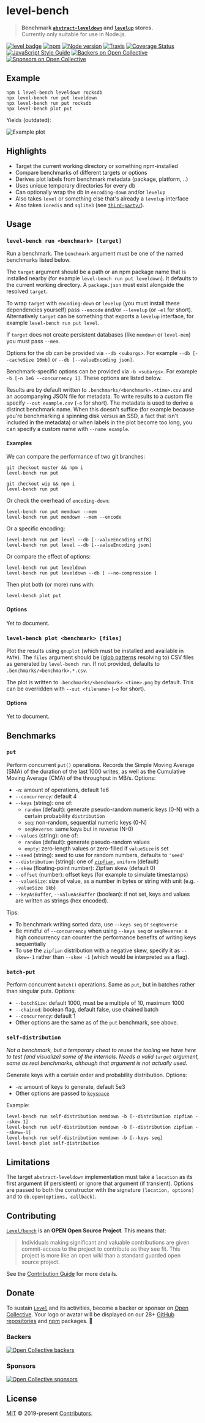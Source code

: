 # level-bench

> **Benchmark [`abstract-leveldown`](https://github.com/Level/abstract-leveldown) and [`levelup`](https://github.com/Level/levelup) stores.**  
> Currently only suitable for use in Node.js.

[![level badge][level-badge]](https://github.com/Level/awesome)
[![npm](https://img.shields.io/npm/v/level-bench.svg?label=&logo=npm)](https://www.npmjs.com/package/level-bench)
[![Node version](https://img.shields.io/node/v/level-bench.svg)](https://www.npmjs.com/package/level-bench)
[![Travis](https://img.shields.io/travis/com/Level/bench.svg?logo=travis&label=)](https://travis-ci.com/Level/bench)
[![Coverage Status](https://coveralls.io/repos/github/Level/bench/badge.svg)](https://coveralls.io/github/Level/bench)
[![JavaScript Style Guide](https://img.shields.io/badge/code_style-standard-brightgreen.svg)](https://standardjs.com)
[![Backers on Open Collective](https://opencollective.com/level/backers/badge.svg?color=orange)](#backers)
[![Sponsors on Open Collective](https://opencollective.com/level/sponsors/badge.svg?color=orange)](#sponsors)

## Example

```
npm i level-bench leveldown rocksdb
npx level-bench run put leveldown
npx level-bench run put rocksdb
npx level-bench plot put
```

Yields (outdated):

![Example plot](example.png)

## Highlights

- Target the current working directory or something npm-installed
- Compare benchmarks of different targets or options
- Derives plot labels from benchmark metadata (package, platform, ..)
- Uses unique temporary directories for every db
- Can optionally wrap the db in `encoding-down` and/or `levelup`
- Also takes `level` or something else that's already a `levelup` interface
- Also takes `ioredis` and `sqlite3` (see [`third-party/`](./third-party)).

## Usage

### `level-bench run <benchmark> [target]`

Run a benchmark. The `benchmark` argument must be one of the named benchmarks listed below.

The `target` argument should be a path or an npm package name that is installed nearby (for example `level-bench run put leveldown`). It defaults to the current working directory. A `package.json` must exist alongside the resolved `target`.

To wrap `target` with `encoding-down` or `levelup` (you must install these dependencies yourself) pass `--encode` and/or `--levelup` (or `-el` for short). Alternatively `target` can be something that exports a `levelup` interface, for example `level-bench run put level`.

If `target` does not create persistent databases (like `memdown` or `level-mem`) you must pass `--mem`.

Options for the db can be provided via `--db <subargs>`. For example `--db [--cacheSize 16mb]` or `--db [--valueEncoding json]`.

Benchmark-specific options can be provided via `-b <subargs>`. For example `-b [-n 1e6 --concurrency 1]`. These options are listed below.

Results are by default written to `.benchmarks/<benchmark>.<time>.csv` and an accompanying JSON file for metadata. To write results to a custom file specify `--out example.csv` (`-o` for short). The metadata is used to derive a distinct benchmark name. When this doesn't suffice (for example because you're benchmarking a spinning disk versus an SSD, a fact that isn't included in the metadata) or when labels in the plot become too long, you can specify a custom name with `--name example`.

#### Examples

We can compare the performance of two git branches:

```
git checkout master && npm i
level-bench run put

git checkout wip && npm i
level-bench run put
```

Or check the overhead of `encoding-down`:

```
level-bench run put memdown --mem
level-bench run put memdown --mem --encode
```

Or a specific encoding:

```
level-bench run put level --db [--valueEncoding utf8]
level-bench run put level --db [--valueEncoding json]
```

Or compare the effect of options:

```
level-bench run put leveldown
level-bench run put leveldown --db [ --no-compression ]
```

Then plot both (or more) runs with:

```
level-bench plot put
```

<!-- Lastly, for the adventurous, you can swap out the prototype of `target` with for example some branch of `abstract-leveldown`:

```
npm i memdown Level/abstract-leveldown#improved

level-bench run put memdown --name baseline
level-bench run put memdown --proto abstract-leveldown --name improved
``` -->

#### Options

Yet to document.

### `level-bench plot <benchmark> [files]`

Plot the results using `gnuplot` (which must be installed and available in `PATH`). The `files` argument should be ([glob patterns](https://github.com/mrmlnc/fast-glob) resolving to) CSV files as generated by `level-bench run`. If not provided, defaults to `.benchmarks/<benchmark>.*.csv`.

The plot is written to `.benchmarks/<benchmark>.<time>.png` by default. This can be overridden with `--out <filename>` (`-o` for short).

#### Options

Yet to document.

## Benchmarks

### `put`

Perform concurrent `put()` operations. Records the Simple Moving Average (SMA) of the duration of the last 1000 writes, as well as the Cumulative Moving Average (CMA) of the throughput in MB/s. Options:

- `-n`: amount of operations, default 1e6
- `--concurrency`: default 4
- `--keys` (string): one of:
  - `random` (default): generate pseudo-random numeric keys (0-N) with a certain probability `distribution`
  - `seq`: non-random, sequential numeric keys (0-N)
  - `seqReverse`: same keys but in reverse (N-0)
- `--values` (string): one of:
  - `random` (default): generate pseudo-random values
  - `empty`: zero-length values or zero-filled if `valueSize` is set
- `--seed` (string): seed to use for random numbers, defaults to `'seed'`
- `--distribution` (string): one of [`zipfian`](https://github.com/vweevers/zipfian-integer), `uniform` (default)
- `--skew` (floating-point number): Zipfian skew (default 0)
- `--offset` (number): offset keys (for example to simulate timestamps)
- `--valueSize`: size of value, as a number in bytes or string with unit (e.g. `--valueSize 1kb`)
- `--keyAsBuffer`, `--valueAsBuffer` (boolean): if not set, keys and values are written as strings (hex encoded).

Tips:

- To benchmark writing sorted data, use `--keys seq` or `seqReverse`
- Be mindful of `--concurrency` when using `--keys seq` or `seqReverse`: a high concurrency can counter the performance benefits of writing keys sequentially
- To use the `zipfian` distribution with a negative skew, specify it as `--skew=-1` rather than `--skew -1` (which would be interpreted as a flag).

### `batch-put`

Perform concurrent `batch()` operations. Same as `put`, but in batches rather than singular puts. Options:

- `--batchSize`: default 1000, must be a multiple of 10, maximum 1000
- `--chained`: boolean flag, default false, use chained batch
- `--concurrency`: default 1
- Other options are the same as of the `put` benchmark, see above.

### `self-distribution`

_Not a benchmark, but a temporary cheat to reuse the tooling we have here to test (and visualize) some of the internals. Needs a valid `target` argument, same as real benchmarks, although that argument is not actually used._

Generate keys with a certain order and probability distribution. Options:

- `-n`: amount of keys to generate, default 5e3
- Other options are passed to [`keyspace`](https://github.com/vweevers/keyspace)

Example:

```
level-bench run self-distribution memdown -b [--distribution zipfian --skew 1]
level-bench run self-distribution memdown -b [--distribution zipfian --skew=-1]
level-bench run self-distribution memdown -b [--keys seq]
level-bench plot self-distribution
```

<!-- ### Other ideas

- Write batches in different sizes (feature: define a matrix)
- Write while increasing the number of open iterators (and thus snapshots) -->

## Limitations

The target `abstract-leveldown` implementation must take a `location` as its first argument (if persistent) or ignore that argument (if transient). Options are passed to both the constructor with the signature `(location, options)` and to `db.open(options, callback)`.

## Contributing

[`Level/bench`](https://github.com/Level/bench) is an **OPEN Open Source Project**. This means that:

> Individuals making significant and valuable contributions are given commit-access to the project to contribute as they see fit. This project is more like an open wiki than a standard guarded open source project.

See the [Contribution Guide](https://github.com/Level/community/blob/master/CONTRIBUTING.md) for more details.

## Donate

To sustain [`Level`](https://github.com/Level) and its activities, become a backer or sponsor on [Open Collective](https://opencollective.com/level). Your logo or avatar will be displayed on our 28+ [GitHub repositories](https://github.com/Level) and [npm](https://www.npmjs.com/) packages. 💖

### Backers

[![Open Collective backers](https://opencollective.com/level/backers.svg?width=890)](https://opencollective.com/level)

### Sponsors

[![Open Collective sponsors](https://opencollective.com/level/sponsors.svg?width=890)](https://opencollective.com/level)

## License

[MIT](LICENSE.md) © 2019-present [Contributors](CONTRIBUTORS.md).

[level-badge]: https://leveljs.org/img/badge.svg
